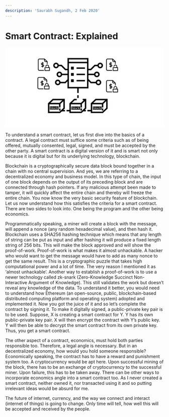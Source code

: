 ```yaml
---
description: 'Saurabh Sugandh, 2 Feb 2020'
---
```


# Smart Contract: Explained

![](../.gitbook/assets/smartcontract.jpg)

To understand a smart contract, let us first dive into the basics of a contract. A legal contract must suffice some criteria such as of being offered, mutually consented, legal, signed, and must be accepted by the other party. A smart contract is a digital version of it and is smart not only because it is digital but for its underlying technology, blockchain.

Blockchain is a cryptographically secure data block bound together in a chain with no central supervision. And yes, we are referring to a decentralized economy and business model. In this type of chain, the input of one block depends on the output of its preceding block and are connected through hash pointers. If any malicious attempt been made to tamper, it will quickly affect the entire chain and thereby will freeze the entire chain. You now know the very basic security feature of blockchain. Let us now understand how this satisfies the criteria for a smart contract. There are two sides to look into. One being the program and the other being economics.

Programmatically speaking, a miner will create a block with the message, will append a nonce \(any random hexadecimal value\), and then hash it. Blockchain uses a SHA256 hashing technique which means that any length of string can be put as input and after hashing it will produce a fixed length string of 256 bits. This will make the block approved and will show the proof-of-work. Proof-of-work is what makes it almost unhackable. A hacker who would want to get the message would have to add as many nonce to get the same result. This is a cryptographic puzzle that takes high computational power and a lot of time. The very reason I mentioned it as ‘almost unhackable’. Another way to establish a proof-of-work is to use a newer technology called zk-snark \(Zero-Knowledge Succinct Non-Interactive Argument of Knowledge\). This still validates the work but doesn’t reveal any knowledge of the data. To understand it better, you would need to understand how Ethereum \(an open-source, public, blockchain-based distributed computing platform and operating system\) adopted and implemented it. Now you got the juice of it and so let’s complete the contract by signing it. To make it digitally signed, a public-private key pair is to be used. Suppose, X is creating a smart contract for Y. Y has its own public-private key pair. X will then encrypt the contract with Y’s public key. Y will then be able to decrypt the smart contract from its own private key. Thus, you get a smart contract.

The other aspect of a contract, economics, must hold both parties responsible too. Therefore, a legal angle is necessary. But in an decentralized economy, how would you hold someone responsible? Economically speaking, the contract has to have a reward and punishment system too. A cryptocurrency would be apt here. Upon successful mining of the block, there has to be an exchange of cryptocurrency to the successful miner. Upon failure, this has to be taken away. There can be other ways to incorporate economics angle into a smart contract too. As I never created a smart contract, neither owned it, nor transacted using it and so putting irrelevant ideas would be absurd for me.

The future of internet, currency, and the way we connect and interact \(internet of things\) is going to change. Only time will tell, how well this will be accepted and received by the people.

